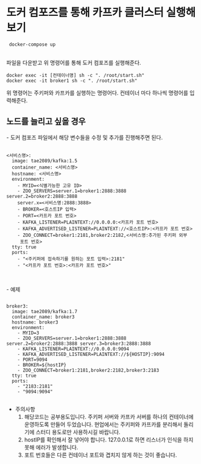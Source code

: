 <h1>도커 컴포즈를 통해 카프카 클러스터 실행해보기</h1>
<pre>
<code> docker-compose up
</code>
</pre>
파일을 다운받고 위 명령어를 통해 도커 컴포즈를 실행해준다.

<pre><code>docker exec -it [컨테이너명] sh -c ". /root/start.sh"
docker exec -it broker1 sh -c ". /root/start.sh" </code></pre>
위 명령어는 주키퍼와 카프카를 실행하는 명령어다. 컨테이너 마다 하나씩 명령어를 입력해준다.

<h2>노드를 늘리고 싶을 경우</h2>
- 도커 컴포즈 파일에서 해당 변수들을 수정 및 추가를 진행해주면 된다.
<pre><code>
<서비스명>:
  image: tae2089/kafka:1.5
  container_name: <서비스명>
  hostname: <서비스명>
  environment:
    - MYID=<식별가능한 고유 ID>
    - ZOO_SERVERS=server.1=broker1:2888:3888 server.2=broker2:2888:3888
    server.x=<서비스명:2888:3888>
    - BROKER=<호스트IP 입력>
    - PORT=<카프카 포트 번호>
    - KAFKA_LISTENER=PLAINTEXT://0.0.0.0:<카프카 포트 번호>
    - KAFKA_ADVERTISED_LISTENER=PLAINTEXT://<호스트IP>:<카프카 포트 번호>
    - ZOO_CONNECT=broker1:2181,broker2:2182,<서비스명:추가된 주키퍼 외부
     포트 번호>
  tty: true
  ports:
    - "<주키퍼에 접속하기를 원하는 포트 입력>:2181"
    - "<카프카 포트 번호>:<카프카 포트 번호>"
 </code></pre>
<br>
- 예제
<pre><code>
broker3:
  image: tae2089/kafka:1.7
  container_name: broker3
  hostname: broker3
  environment:
    - MYID=3
    - ZOO_SERVERS=server.1=broker1:2888:3888 server.2=broker2:2888:3888 server.3=broker3:2888:3888
    - KAFKA_LISTENER=PLAINTEXT://0.0.0.0:9094
    - KAFKA_ADVERTISED_LISTENER=PLAINTEXT://${HOSTIP}:9094
    - PORT=9094
    - BROKER=${hostIP}
    - ZOO_CONNECT=broker1:2181,broker2:2182,broker3:2183
  tty: true
  ports:
    - "2183:2181"
    - "9094:9094"
 </code></pre>

 - 주의사항
   1. 해당코드는 공부용도입니다. 주키퍼 서버와 카프카 서버를 하나의 컨테이너에 운영하도록 만들어 두었습니다. 현업에서는 주키퍼와 카프카를 분리해서 돌리기에 스터디 용도로만 사용하시길 바랍니다.
   2. hostIP를 확인해서 잘 넣어야 합니다. 127.0.0.1로 하면 리스너가 인식을 하지 못해 에러가 발생합니다.
   3. 포트 번호들은 다른 컨테이너 포트와 겹치지 않게 하는 것이 좋습니다.
